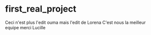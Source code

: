 # first_real_project
Ceci n'est plus l'edit ouma mais l'edit de Lorena
C'est nous la meilleur equipe
merci Lucille
